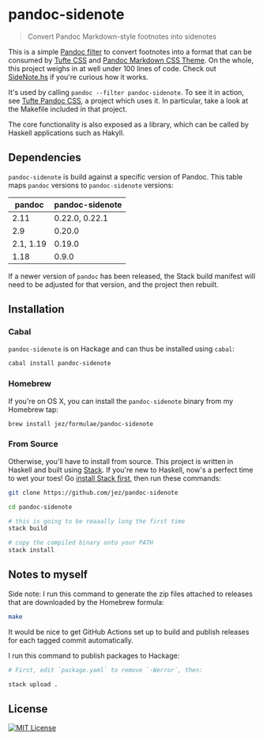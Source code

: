 # pandoc-sidenote

> Convert Pandoc Markdown-style footnotes into sidenotes

This is a simple [Pandoc filter] to convert footnotes into a format that can be
consumed by [Tufte CSS] and [Pandoc Markdown CSS Theme]. On the whole, this
project weighs in at well under 100 lines of code. Check out
[SideNote.hs](src/Text/Pandoc/SideNote.hs) if you're curious how it works.

It's used by calling `pandoc --filter pandoc-sidenote`. To see it in action, see
[Tufte Pandoc CSS], a project which uses it. In particular, take a look at the
Makefile included in that project.

The core functionality is also exposed as a library, which can be called by Haskell
applications such as Hakyll.

## Dependencies

`pandoc-sidenote` is build against a specific version of Pandoc. This table maps
`pandoc` versions to `pandoc-sidenote` versions:

| pandoc    | pandoc-sidenote |
| ------    | --------------- |
| 2.11      | 0.22.0, 0.22.1  |
| 2.9       | 0.20.0          |
| 2.1, 1.19 | 0.19.0          |
| 1.18      | 0.9.0           |

If a newer version of `pandoc` has been released, the Stack build manifest
will need to be adjusted for that version, and the project then rebuilt.

## Installation

### Cabal

`pandoc-sidenote` is on Hackage and can thus be installed using `cabal`:

```bash
cabal install pandoc-sidenote
```

### Homebrew

If you're on OS X, you can install the `pandoc-sidenote` binary from my Homebrew
tap:

```bash
brew install jez/formulae/pandoc-sidenote
```

### From Source

Otherwise, you'll have to install from source. This project is written in
Haskell and built using [Stack]. If you're new to Haskell, now's a perfect time
to wet your toes! Go [install Stack first], then run these commands:

```bash
git clone https://github.com/jez/pandoc-sidenote

cd pandoc-sidenote

# this is going to be reaaally long the first time
stack build

# copy the compiled binary onto your PATH
stack install
```

## Notes to myself

Side note: I run this command to generate the zip files attached to releases
that are downloaded by the Homebrew formula:

```bash
make
```

It would be nice to get GitHub Actions set up to build and publish releases
for each tagged commit automatically.

I run this command to publish packages to Hackage:

```bash
# First, edit `package.yaml` to remove `-Werror`, then:

stack upload .
```


## License

[![MIT License](https://img.shields.io/badge/license-MIT-blue.svg)](https://jez.io/MIT-LICENSE.txt)

[Tufte CSS]: https://edwardtufte.github.io/tufte-css/
[Stack]: https://docs.haskellstack.org/en/stable/README/
[install Stack first]: https://docs.haskellstack.org/en/stable/README/
[Pandoc filter]: http://pandoc.org/scripting.html#json-filters
[Tufte Pandoc CSS]: https://github.com/jez/tufte-pandoc-css
[Pandoc Markdown CSS Theme]: https://github.com/jez/pandoc-markdown-css-theme
